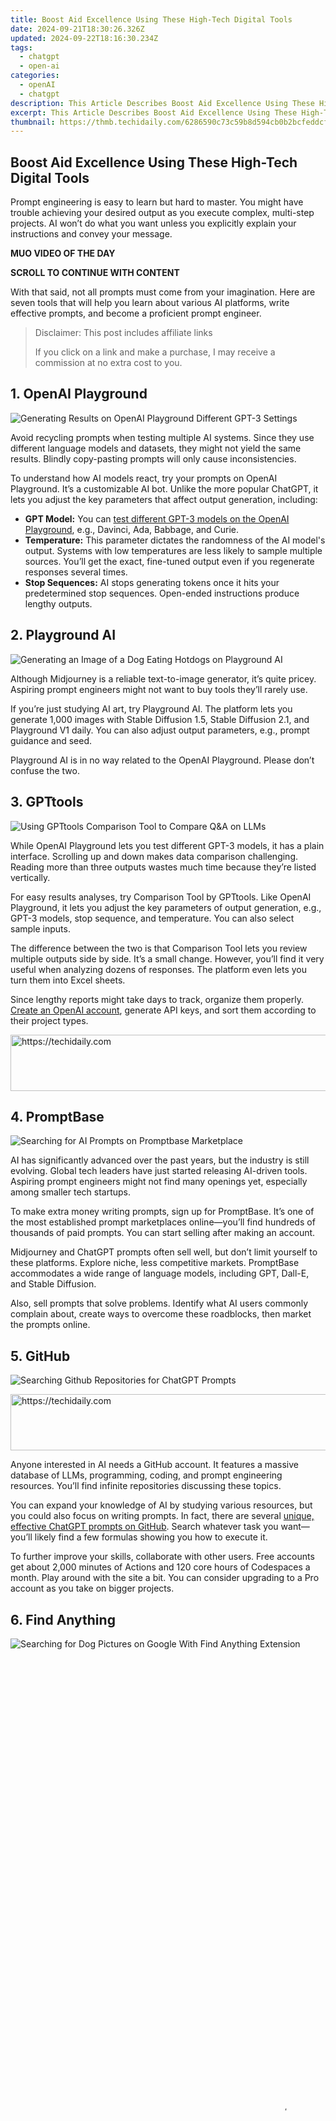 ```yaml
---
title: Boost Aid Excellence Using These High-Tech Digital Tools
date: 2024-09-21T18:30:26.326Z
updated: 2024-09-22T18:16:30.234Z
tags:
  - chatgpt
  - open-ai
categories:
  - openAI
  - chatgpt
description: This Article Describes Boost Aid Excellence Using These High-Tech Digital Tools
excerpt: This Article Describes Boost Aid Excellence Using These High-Tech Digital Tools
thumbnail: https://thmb.techidaily.com/6286590c73c59b8d594cb0b2bcfeddcf75c266e1c9f05737fe2466998b55fc4d.jpg
---
```


## Boost Aid Excellence Using These High-Tech Digital Tools

 Prompt engineering is easy to learn but hard to master. You might have trouble achieving your desired output as you execute complex, multi-step projects. AI won’t do what you want unless you explicitly explain your instructions and convey your message.

**MUO VIDEO OF THE DAY**

**SCROLL TO CONTINUE WITH CONTENT**

 With that said, not all prompts must come from your imagination. Here are seven tools that will help you learn about various AI platforms, write effective prompts, and become a proficient prompt engineer.

>  Disclaimer: This post includes affiliate links
>
>  If you click on a link and make a purchase, I may receive a commission at no extra cost to you.
>

## 1\. OpenAI Playground

![Generating Results on OpenAI Playground Different GPT-3 Settings](https://static1.makeuseofimages.com/wordpress/wp-content/uploads/2023/04/openai-playground-gpt-models.jpg)

 Avoid recycling prompts when testing multiple AI systems. Since they use different language models and datasets, they might not yield the same results. Blindly copy-pasting prompts will only cause inconsistencies.

 To understand how AI models react, try your prompts on OpenAI Playground. It’s a customizable AI bot. Unlike the more popular ChatGPT, it lets you adjust the key parameters that affect output generation, including:

* **GPT Model:** You can [test different GPT-3 models on the OpenAI Playground](https://www.makeuseof.com/how-to-use-gpt-3-openai-playground/), e.g., Davinci, Ada, Babbage, and Curie.
* **Temperature:** This parameter dictates the randomness of the AI model's output. Systems with low temperatures are less likely to sample multiple sources. You’ll get the exact, fine-tuned output even if you regenerate responses several times.
* **Stop Sequences:** AI stops generating tokens once it hits your predetermined stop sequences. Open-ended instructions produce lengthy outputs.

## 2\. Playground AI

![Generating an Image of a Dog Eating Hotdogs on Playground AI](https://static1.makeuseofimages.com/wordpress/wp-content/uploads/2023/04/playground-ai-generating-images.jpg)

 Although Midjourney is a reliable text-to-image generator, it’s quite pricey. Aspiring prompt engineers might not want to buy tools they’ll rarely use.

 If you’re just studying AI art, try Playground AI. The platform lets you generate 1,000 images with Stable Diffusion 1.5, Stable Diffusion 2.1, and Playground V1 daily. You can also adjust output parameters, e.g., prompt guidance and seed.

 Playground AI is in no way related to the OpenAI Playground. Please don’t confuse the two.

## 3\. GPTtools

![Using GPTtools Comparison Tool to Compare Q&A on LLMs](https://static1.makeuseofimages.com/wordpress/wp-content/uploads/2023/04/gpttools-comparison-tool.jpg)

 While OpenAI Playground lets you test different GPT-3 models, it has a plain interface. Scrolling up and down makes data comparison challenging. Reading more than three outputs wastes much time because they’re listed vertically.

 For easy results analyses, try Comparison Tool by GPTtools. Like OpenAI Playground, it lets you adjust the key parameters of output generation, e.g., GPT-3 models, stop sequence, and temperature. You can also select sample inputs.

 The difference between the two is that Comparison Tool lets you review multiple outputs side by side. It’s a small change. However, you’ll find it very useful when analyzing dozens of responses. The platform even lets you turn them into Excel sheets.

 Since lengthy reports might take days to track, organize them properly. [Create an OpenAI account](https://www.makeuseof.com/openai-api-guide-what-can-you-do/), generate API keys, and sort them according to their project types.

<!-- affiliate ads begin -->
<a href="https://dhgate.sjv.io/c/5597632/2106658/12108" target="_top" id="2106658">
  <img src="//a.impactradius-go.com/display-ad/12108-2106658" border="0" alt="https://techidaily.com" width="728" height="90"/>
</a>
<img height="0" width="0" src="https://dhgate.sjv.io/i/5597632/2106658/12108" style="position:absolute;visibility:hidden;" border="0" />
<!-- affiliate ads end -->

## 4\. PromptBase

![Searching for AI Prompts on Promptbase Marketplace](https://static1.makeuseofimages.com/wordpress/wp-content/uploads/2023/04/promptbase-marketplace-all-results.jpg)

 AI has significantly advanced over the past years, but the industry is still evolving. Global tech leaders have just started releasing AI-driven tools. Aspiring prompt engineers might not find many openings yet, especially among smaller tech startups.

 To make extra money writing prompts, sign up for PromptBase. It’s one of the most established prompt marketplaces online—you’ll find hundreds of thousands of paid prompts. You can start selling after making an account.

 Midjourney and ChatGPT prompts often sell well, but don’t limit yourself to these platforms. Explore niche, less competitive markets. PromptBase accommodates a wide range of language models, including GPT, Dall-E, and Stable Diffusion.

 Also, sell prompts that solve problems. Identify what AI users commonly complain about, create ways to overcome these roadblocks, then market the prompts online.

## 5\. GitHub

![Searching Github Repositories for ChatGPT Prompts](https://static1.makeuseofimages.com/wordpress/wp-content/uploads/2023/04/github-repositories-for-chatgpt-prompts.jpg)

<!-- affiliate ads begin -->
<a href="https://bluettius.sjv.io/c/5597632/2139115/17108" target="_top" id="2139115">
  <img src="//a.impactradius-go.com/display-ad/17108-2139115" border="0" alt="https://techidaily.com" width="728" height="90"/>
</a>
<img height="0" width="0" src="https://bluettius.sjv.io/i/5597632/2139115/17108" style="position:absolute;visibility:hidden;" border="0" />
<!-- affiliate ads end -->

 Anyone interested in AI needs a GitHub account. It features a massive database of LLMs, programming, coding, and prompt engineering resources. You’ll find infinite repositories discussing these topics.

 You can expand your knowledge of AI by studying various resources, but you could also focus on writing prompts. In fact, there are several [unique, effective ChatGPT prompts on GitHub](https://www.makeuseof.com/best-chatgpt-prompts-on-github/). Search whatever task you want—you’ll likely find a few formulas showing you how to execute it.

 To further improve your skills, collaborate with other users. Free accounts get about 2,000 minutes of Actions and 120 core hours of Codespaces a month. Play around with the site a bit. You can consider upgrading to a Pro account as you take on bigger projects.

## 6\. Find Anything

![Searching for Dog Pictures on Google With Find Anything Extension](https://static1.makeuseofimages.com/wordpress/wp-content/uploads/2023/04/find-anything-extension-on-google-images.jpg)

<!-- affiliate ads begin -->
<span id="1424528">
					<video width="864" height="1536" style="cursor:pointer"
           poster="//a.impactradius-go.com/display-clicktoplayimage/1424528.png"
           onclick="if(!this.playClicked){this.play();this.setAttribute('controls',true);this.playClicked=true;}">
	   <source src="//a.impactradius-go.com/display-ad/16446-1424528">
	   <img src="//a.impactradius-go.com/display-clicktoplayimage/1424528.png" style="border: none; height: 100%; width: 100%; object-fit: contain">
	</video>
	<div style="width:540px;text-align:center"><a href="javascript:window.open(decodeURIComponent('https%3A%2F%2Flaganoo.pxf.io%2Fc%2F5597632%2F1424528%2F16446'), '_blank');void(0);">Click here</a></div>
</span>
<img height="0" width="0" src="https://imp.pxf.io/i/5597632/1424528/16446" style="position:absolute;visibility:hidden;" border="0" />
<!-- affiliate ads end -->

[Text-to-image generators](https://www.makeuseof.com/ai-text-to-art-generators/) help you visualize concepts, but their output doesn’t follow standard copyright laws. You can’t [claim ownership of AI-generated art](https://www.makeuseof.com/copyright-rules-ai-art/). AI tools pull elements from existing content, many of which might be copyright-protected.

 But unlike most image generators, the Find Anything app claims that it provides copyright-free images. You can supposedly use their output for commercial and editorial purposes. Just pin the extension, and it will add AI images to your Google image search.

 Despite its claims, you should still give attribution to Find Anything. There’s no guarantee it provides copyright-free images, so play it safe by retaining your photo credits.

 Or better yet, solely use Find Anything for art inspiration. Running it requires less technical know-how than Midjourney—beginners can practice testing text-to-image prompts here.

## 7\. Eye for AI

![Generating Skull and Flower Image on EyeforAi Image Generator](https://static1.makeuseofimages.com/wordpress/wp-content/uploads/2023/04/eyeforai-image-generator.jpg)

 If you need an affordable Midjourney alternative, try Eye for AI. It uses the Stable Diffusion 1.5 model by default, and you can start generating images right from the get-go. Just input your text prompts. You could also select helpful descriptors to improve output accuracy.

 Although convenient, we discourage running text-to-image prompts on Eye for AI’s default settings. Otherwise, you’ll generate distorted, inaccurate images. Train the platform yourself to maximize its full potential.

 Upload relevant images of the person or object you want to portray—make sure you show the subject from various angles. And if possible, set your preferred diffusion model. Free accounts get 24 credits. You can purchase an extra 300 credits for just $13 if you find the Eye for AI useful.

 Please use AI image generators responsibly. Creating deepfakes to spread misinformation and damage a person’s reputation has legal consequences.

## Write Better Prompts With the Right Tools

 Prompt engineering is an art and a science. Good communication skills help you convey vague, ambiguous ideas clearly, but you can’t solely rely on them. Coming up with great prompt ideas takes time. If you hit a creative block, keep the process going by studying language models, reading other prompts, and testing various AI platforms.

 We also suggest exploring other prompt engineering resources. With global tech leaders adopting language models, the demand for efficient, unique prompts will only increase. Start learning how to communicate with AI.

**SCROLL TO CONTINUE WITH CONTENT**

 With that said, not all prompts must come from your imagination. Here are seven tools that will help you learn about various AI platforms, write effective prompts, and become a proficient prompt engineer.

<ins class="adsbygoogle"
     style="display:block"
     data-ad-format="autorelaxed"
     data-ad-client="ca-pub-7571918770474297"
     data-ad-slot="1223367746"></ins>

<ins class="adsbygoogle"
     style="display:block"
     data-ad-client="ca-pub-7571918770474297"
     data-ad-slot="8358498916"
     data-ad-format="auto"
     data-full-width-responsive="true"></ins>

<span class="atpl-alsoreadstyle">Also read:</span>
<div><ul>
<li><a href="https://facebook-video-share.techidaily.com/new-in-2024-core-asmr-platforms-explored/"><u>[New] In 2024, Core ASMR Platforms Explored</u></a></li>
<li><a href="https://facebook-video-share.techidaily.com/new-in-2024-discover-the-power-of-5-editors-beyond-youtubes-boundaries/"><u>[New] In 2024, Discover the Power of 5 Editors Beyond Youtube's Boundaries</u></a></li>
<li><a href="https://extra-support.techidaily.com/new-prestigious-archive-open-source-photo-galleries/"><u>[New] Prestigious Archive Open-Source Photo Galleries</u></a></li>
<li><a href="https://eaxpv-info.techidaily.com/updated-she-shares-we-watch-top-female-content-creators-on-youtube/"><u>[Updated] She Shares, We Watch Top Female Content Creators on YouTube</u></a></li>
<li><a href="https://win-able.techidaily.com/1-transforming-gifs-into-webm-format-a-step-by-step-guide/"><u>1. Transforming GIFs Into WebM Format: A Step-by-Step Guide</u></a></li>
<li><a href="https://tech-revival.techidaily.com/5-unreliable-chatgpt-plugins-you-should-avoid-using/"><u>5 Unreliable ChatGPT Plugins You Should Avoid Using</u></a></li>
<li><a href="https://tech-savvy.techidaily.com/como-convertir-un-archivo-amv-a-un-archivo-mp3-gratuitamente-utilizando-el-servicio-en-linea-de-movavi/"><u>Cómo Convertir Un Archivo AMV a Un Archivo MP3 Gratuitamente Utilizando El Servicio en Línea De Movavi</u></a></li>
<li><a href="https://tech-savvy.techidaily.com/convert-video-formats-for-free-mp4-and-mpeg-with-movavis-quick-online-tool/"><u>Convert Video Formats for Free: MP4 & MPEG with Movavi's Quick Online Tool!</u></a></li>
<li><a href="https://tech-savvy.techidaily.com/dicas-e-tecnicas-essenciais-para-clarear-videos-top-6-aplicativos-mais-usados-em-celulares-e-computadores/"><u>Dicas E Técnicas Essenciais Para Clarear Vídeos: Top 6 Aplicativos Mais Usados Em Celulares E Computadores</u></a></li>
<li><a href="https://tech-savvy.techidaily.com/free-aac-file-transformation-service-quick-and-simple-online-method/"><u>Free AAC File Transformation Service - Quick & Simple Online Method</u></a></li>
<li><a href="https://win-howtos.techidaily.com/how-to-fix-windows-11-issues-with-system-file-checker-sfc-and-deployment-image-servicing-and-management-dism/"><u>How to Fix Windows 11 Issues with System File Checker (SFC) and Deployment Image Servicing and Management (DISM)</u></a></li>
<li><a href="https://smart-video-creator.techidaily.com/new-how-to-resize-and-crop-images-in-fcpx-2023-update/"><u>New How to Resize and Crop Images in FCPX 2023 Update</u></a></li>
<li><a href="https://tech-savvy.techidaily.com/registro-de-pendentes-do-google-em-202n-guia-passo-a-passo-com-a-ferramenta-6-ways-free-movavi/"><u>Registro De Pendentes Do Google Em 202N: Guia Passo-a-Passo Com a Ferramenta 6 Ways Free - Movavi</u></a></li>
<li><a href="https://tech-savvy.techidaily.com/top-10-free-mac-compatible-mp3-convertors-reviewed-enhance-your-audio-experience-without-spending/"><u>Top 10 Free Mac-Compatible MP3 Convertors Reviewed: Enhance Your Audio Experience Without Spending</u></a></li>
</ul></div>

